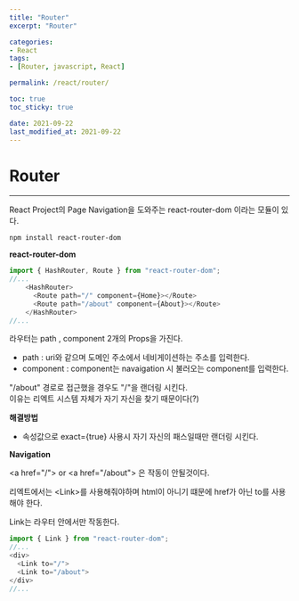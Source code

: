 ```yaml
---
title: "Router"
excerpt: "Router"

categories:
- React
tags:
- [Router, javascript, React]

permalink: /react/router/

toc: true
toc_sticky: true

date: 2021-09-22
last_modified_at: 2021-09-22
---
```

# Router
---

React Project의 Page Navigation을 도와주는 react-router-dom 이라는 모듈이 있다.

    npm install react-router-dom

**react-router-dom**  

```javascript
import { HashRouter, Route } from "react-router-dom";
//...
    <HashRouter>
      <Route path="/" component={Home}></Route>
      <Route path="/about" component={About}></Route>
    </HashRouter>
//...
```

라우터는 path , component 2개의 Props을 가진다.  

- path : uri와 같으며 도메인 주소에서 네비게이션하는 주소를 입력한다.
- component : component는 navaigation 시 불러오는 component를 입력한다.  


"/about" 경로로 접근했을 경우도 "/"을 랜더링 시킨다.  
이유는 리엑트 시스템 자체가 자기 자신을 찾기 때문이다(?)

**해결방법**  

 - 속성값으로 exact={true} 사용시 자기 자신의 패스일때만 랜더링 시킨다.


**Navigation**

\<a href="/"> or \<a href="/about"> 은 작동이 안될것이다.  

리엑트에서는 \<Link>를 사용해줘야하며 html이 아니기 떄문에 href가 아닌 to를 사용해야 한다.  

Link는 라우터 안에서만 작동한다. 

```javascript
import { Link } from "react-router-dom";
//...
<div>
  <Link to="/">
  <Link to="/about">
</div>
//...
```
